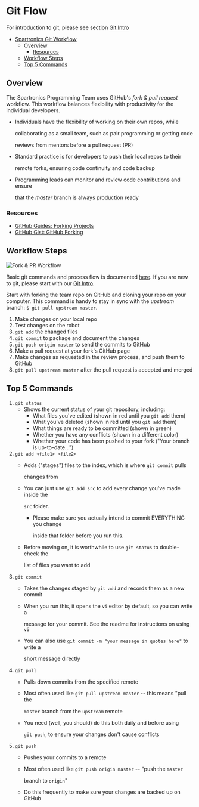 # Git Flow

For introduction to git, please see section [Git Intro](https://github.com/Spartronics4915/developers_handbook/tree/30d0a3bea4d6340fca6351d388d8199a004316e2/git_intro/README.md)

* [Spartronics Git Workflow](git_flow.md#spartronics-git-workflow)
  * [Overview](git_flow.md#overview)
    * [Resources](git_flow.md#resources)
  * [Workflow Steps](git_flow.md#workflow-steps)
  * [Top 5 Commands](git_flow.md#top-5-commands)

## Overview

The Spartronics Programming Team uses GitHub's _fork & pull request_ workflow. This workflow balances flexibility with productivity for the individual developers.

* Individuals have the flexibility of working on their own repos, while

  collaborating as a small team, such as pair programming or getting code

  reviews from mentors before a pull request \(PR\)

* Standard practice is for developers to push their local repos to their

  remote forks, ensuring code continuity and code backup

* Programming leads can monitor and review code contributions and ensure

  that the _master_ branch is always production ready

### Resources

* [GitHub Guides: Forking Projects](https://guides.github.com/activities/forking/)
* [GitHub Gist: GitHub Forking](https://gist.github.com/Chaser324/ce0505fbed06b947d962)

## Workflow Steps

![Fork &amp; PR Workflow](https://github.com/Spartronics4915/developers_handbook/tree/30d0a3bea4d6340fca6351d388d8199a004316e2/git_intro/images/repos.png)

Basic git commands and process flow is documented [here](git_fundamentals.md#git-fork). If you are new to git, please start with our [Git Intro](./).

Start with forking the team repo on GitHub and cloning your repo on your computer. This command is handy to stay in sync with the _upstream_ branch: `$ git pull upstream master`.

1. Make changes on your local repo
2. Test changes on the robot
3. `git add` the changed files
4. `git commit` to package and document the changes
5. `git push origin master` to send the commits to GitHub
6. Make a pull request at your fork's GitHub page
7. Make changes as requested in the review process, and push them to GitHub
8. `git pull upstream master` after the pull request is accepted and merged

## Top 5 Commands

1. `git status`
   * Shows the current status of your git repository, including:
     * What files you've edited \(shown in red until you `git add` them\)
     * What you've deleted \(shown in red until you `git add` them\)
     * What things are ready to be committed \(shown in green\)
     * Whether you have any conflicts \(shown in a different color\)
     * Whether your code has been pushed to your fork \("Your branch is up-to-date..."\)
2. `git add <file1> <file2>`
   * Adds \("stages"\) files to the index, which is where `git commit` pulls

       changes from

   * You can just use `git add src` to add every change you've made inside the

       `src` folder.

     * Please make sure you actually intend to commit EVERYTHING you change

         inside that folder before you run this.

   * Before moving on, it is worthwhile to use `git status` to double-check the

       list of files you want to add
3. `git commit`
   * Takes the changes staged by `git add` and records them as a new commit
   * When you run this, it opens the `vi` editor by default, so you can write a

       message for your commit. See the readme for instructions on using `vi`

   * You can also use `git commit -m "your message in quotes here"` to write a

       short message directly
4. `git pull`
   * Pulls down commits from the specified remote
   * Most often used like `git pull upstream master` -- this means "pull the

       `master` branch from the `upstream` remote

   * You need \(well, you should\) do this both daily and before using

       `git push`, to ensure your changes don't cause conflicts
5. `git push`
   * Pushes your commits to a remote
   * Most often used like `git push origin master` -- "push the `master`

       branch to `origin`"

   * Do this frequently to make sure your changes are backed up on GitHub


